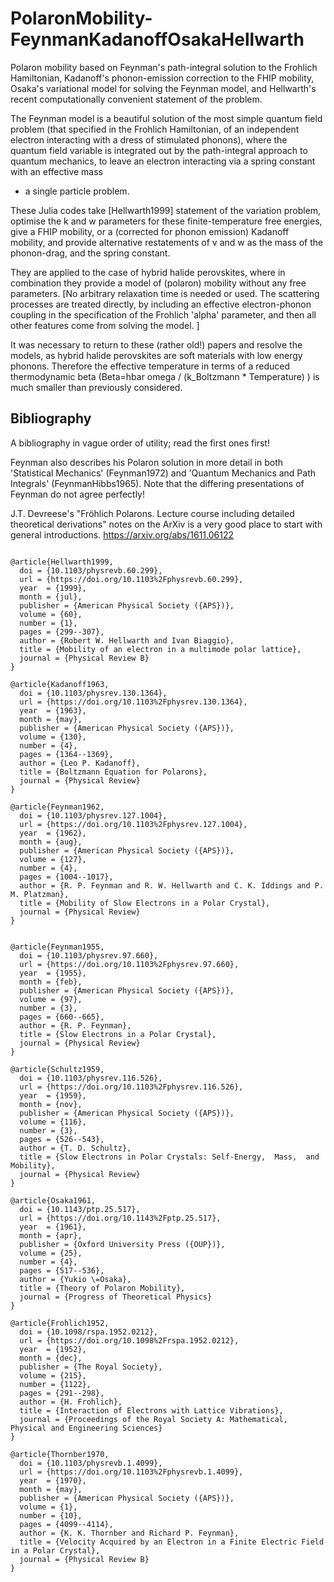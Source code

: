 # PolaronMobility-FeynmanKadanoffOsakaHellwarth

Polaron mobility based on Feynman's path-integral solution to the Frohlich
Hamiltonian, Kadanoff's phonon-emission correction to the FHIP mobility,
Osaka's variational model for solving the Feynman model, and Hellwarth's recent
computationally convenient statement of the problem.

The Feynman model is a beautiful solution of the most simple quantum field
problem (that specified in the Frohlich Hamiltonian, of an independent electron
interacting with a dress of stimulated phonons), where the quantum field
variable is integrated out by the path-integral approach to quantum mechanics,
to leave an electron interacting via a spring constant with an effective mass
- a single particle problem. 

These Julia codes take [Hellwarth1999] statement of the variation problem,
optimise the k and w parameters for these finite-temperature free energies,
give a FHIP mobility, or a (corrected for phonon emission) Kadanoff mobility,
and provide alternative restatements of v and w as the mass of the phonon-drag,
and the spring constant.

They are applied to the case of hybrid halide perovskites, where in combination
they provide a model of (polaron) mobility without any free parameters. [No
arbitrary relaxation time is needed or used. The scattering processes are
treated directly, by including an effective electron-phonon coupling in the
specification of the Frohlich 'alpha' parameter, and then all other features
come from solving the model. ]

It was necessary to return to these (rather old!) papers and resolve the
models, as hybrid halide perovskites are soft materials with low energy
phonons. Therefore the effective temperature in terms of a reduced
thermodynamic beta (Beta=hbar omega / (k_Boltzmann * Temperature) ) is much
smaller than previously considered. 


## Bibliography

A bibliography in vague order of utility; read the first ones first!

Feynman also describes his Polaron solution in more detail in both 'Statistical
Mechanics' (Feynman1972) and 'Quantum Mechanics and Path Integrals'
(FeynmanHibbs1965). Note that the differing presentations of Feynman do not agree perfectly!

J.T. Devreese's "Fröhlich Polarons. Lecture course including detailed
theoretical derivations" notes on the ArXiv is a very good place to start with general introductions.
https://arxiv.org/abs/1611.06122


```

@article{Hellwarth1999,
  doi = {10.1103/physrevb.60.299},
  url = {https://doi.org/10.1103%2Fphysrevb.60.299},
  year  = {1999},
  month = {jul},
  publisher = {American Physical Society ({APS})},
  volume = {60},
  number = {1},
  pages = {299--307},
  author = {Robert W. Hellwarth and Ivan Biaggio},
  title = {Mobility of an electron in a multimode polar lattice},
  journal = {Physical Review B}
}

@article{Kadanoff1963,
  doi = {10.1103/physrev.130.1364},
  url = {https://doi.org/10.1103%2Fphysrev.130.1364},
  year  = {1963},
  month = {may},
  publisher = {American Physical Society ({APS})},
  volume = {130},
  number = {4},
  pages = {1364--1369},
  author = {Leo P. Kadanoff},
  title = {Boltzmann Equation for Polarons},
  journal = {Physical Review}
}

@article{Feynman1962,
  doi = {10.1103/physrev.127.1004},
  url = {https://doi.org/10.1103%2Fphysrev.127.1004},
  year  = {1962},
  month = {aug},
  publisher = {American Physical Society ({APS})},
  volume = {127},
  number = {4},
  pages = {1004--1017},
  author = {R. P. Feynman and R. W. Hellwarth and C. K. Iddings and P. M. Platzman},
  title = {Mobility of Slow Electrons in a Polar Crystal},
  journal = {Physical Review}
}


@article{Feynman1955,
  doi = {10.1103/physrev.97.660},
  url = {https://doi.org/10.1103%2Fphysrev.97.660},
  year  = {1955},
  month = {feb},
  publisher = {American Physical Society ({APS})},
  volume = {97},
  number = {3},
  pages = {660--665},
  author = {R. P. Feynman},
  title = {Slow Electrons in a Polar Crystal},
  journal = {Physical Review}
}

@article{Schultz1959,
  doi = {10.1103/physrev.116.526},
  url = {https://doi.org/10.1103%2Fphysrev.116.526},
  year  = {1959},
  month = {nov},
  publisher = {American Physical Society ({APS})},
  volume = {116},
  number = {3},
  pages = {526--543},
  author = {T. D. Schultz},
  title = {Slow Electrons in Polar Crystals: Self-Energy,  Mass,  and Mobility},
  journal = {Physical Review}
}

@article{Osaka1961,
  doi = {10.1143/ptp.25.517},
  url = {https://doi.org/10.1143%2Fptp.25.517},
  year  = {1961},
  month = {apr},
  publisher = {Oxford University Press ({OUP})},
  volume = {25},
  number = {4},
  pages = {517--536},
  author = {Yukio \=Osaka},
  title = {Theory of Polaron Mobility},
  journal = {Progress of Theoretical Physics}
}

@article{Frohlich1952,
  doi = {10.1098/rspa.1952.0212},
  url = {https://doi.org/10.1098%2Frspa.1952.0212},
  year  = {1952},
  month = {dec},
  publisher = {The Royal Society},
  volume = {215},
  number = {1122},
  pages = {291--298},
  author = {H. Frohlich},
  title = {Interaction of Electrons with Lattice Vibrations},
  journal = {Proceedings of the Royal Society A: Mathematical,  Physical and Engineering Sciences}
}

@article{Thornber1970,
  doi = {10.1103/physrevb.1.4099},
  url = {https://doi.org/10.1103%2Fphysrevb.1.4099},
  year  = {1970},
  month = {may},
  publisher = {American Physical Society ({APS})},
  volume = {1},
  number = {10},
  pages = {4099--4114},
  author = {K. K. Thornber and Richard P. Feynman},
  title = {Velocity Acquired by an Electron in a Finite Electric Field in a Polar Crystal},
  journal = {Physical Review B}
}

```
